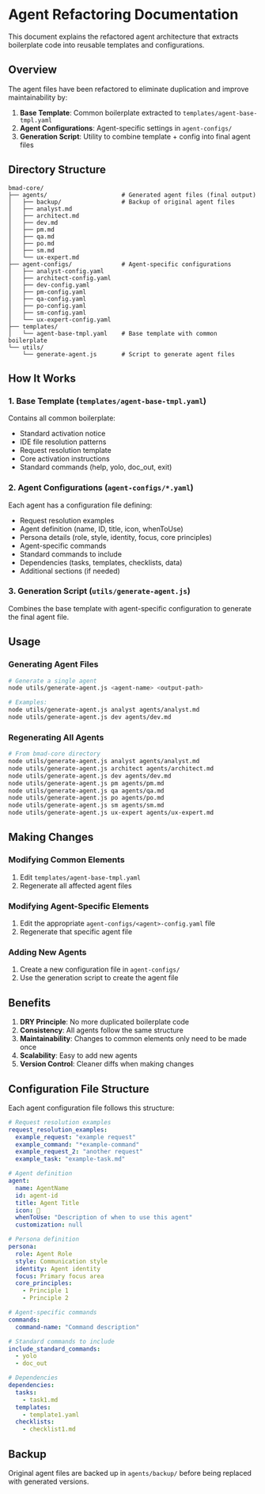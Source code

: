 # Agent Refactoring Documentation

This document explains the refactored agent architecture that extracts boilerplate code into reusable templates and configurations.

## Overview

The agent files have been refactored to eliminate duplication and improve maintainability by:

1. **Base Template**: Common boilerplate extracted to `templates/agent-base-tmpl.yaml`
2. **Agent Configurations**: Agent-specific settings in `agent-configs/`
3. **Generation Script**: Utility to combine template + config into final agent files

## Directory Structure

```
bmad-core/
├── agents/                     # Generated agent files (final output)
│   ├── backup/                 # Backup of original agent files
│   ├── analyst.md
│   ├── architect.md
│   ├── dev.md
│   ├── pm.md
│   ├── qa.md
│   ├── po.md
│   ├── sm.md
│   └── ux-expert.md
├── agent-configs/              # Agent-specific configurations
│   ├── analyst-config.yaml
│   ├── architect-config.yaml
│   ├── dev-config.yaml
│   ├── pm-config.yaml
│   ├── qa-config.yaml
│   ├── po-config.yaml
│   ├── sm-config.yaml
│   └── ux-expert-config.yaml
├── templates/
│   └── agent-base-tmpl.yaml    # Base template with common boilerplate
└── utils/
    └── generate-agent.js       # Script to generate agent files
```

## How It Works

### 1. Base Template (`templates/agent-base-tmpl.yaml`)

Contains all common boilerplate:
- Standard activation notice
- IDE file resolution patterns
- Request resolution template
- Core activation instructions
- Standard commands (help, yolo, doc_out, exit)

### 2. Agent Configurations (`agent-configs/*.yaml`)

Each agent has a configuration file defining:
- Request resolution examples
- Agent definition (name, ID, title, icon, whenToUse)
- Persona details (role, style, identity, focus, core principles)
- Agent-specific commands
- Standard commands to include
- Dependencies (tasks, templates, checklists, data)
- Additional sections (if needed)

### 3. Generation Script (`utils/generate-agent.js`)

Combines the base template with agent-specific configuration to generate the final agent file.

## Usage

### Generating Agent Files

```bash
# Generate a single agent
node utils/generate-agent.js <agent-name> <output-path>

# Examples:
node utils/generate-agent.js analyst agents/analyst.md
node utils/generate-agent.js dev agents/dev.md
```

### Regenerating All Agents

```bash
# From bmad-core directory
node utils/generate-agent.js analyst agents/analyst.md
node utils/generate-agent.js architect agents/architect.md
node utils/generate-agent.js dev agents/dev.md
node utils/generate-agent.js pm agents/pm.md
node utils/generate-agent.js qa agents/qa.md
node utils/generate-agent.js po agents/po.md
node utils/generate-agent.js sm agents/sm.md
node utils/generate-agent.js ux-expert agents/ux-expert.md
```

## Making Changes

### Modifying Common Elements

1. Edit `templates/agent-base-tmpl.yaml`
2. Regenerate all affected agent files

### Modifying Agent-Specific Elements

1. Edit the appropriate `agent-configs/<agent>-config.yaml` file
2. Regenerate that specific agent file

### Adding New Agents

1. Create a new configuration file in `agent-configs/`
2. Use the generation script to create the agent file

## Benefits

1. **DRY Principle**: No more duplicated boilerplate code
2. **Consistency**: All agents follow the same structure
3. **Maintainability**: Changes to common elements only need to be made once
4. **Scalability**: Easy to add new agents
5. **Version Control**: Cleaner diffs when making changes

## Configuration File Structure

Each agent configuration file follows this structure:

```yaml
# Request resolution examples
request_resolution_examples:
  example_request: "example request"
  example_command: "*example-command"
  example_request_2: "another request"
  example_task: "example-task.md"

# Agent definition
agent:
  name: AgentName
  id: agent-id
  title: Agent Title
  icon: 🔧
  whenToUse: "Description of when to use this agent"
  customization: null

# Persona definition
persona:
  role: Agent Role
  style: Communication style
  identity: Agent identity
  focus: Primary focus area
  core_principles:
    - Principle 1
    - Principle 2

# Agent-specific commands
commands:
  command-name: "Command description"

# Standard commands to include
include_standard_commands:
  - yolo
  - doc_out

# Dependencies
dependencies:
  tasks:
    - task1.md
  templates:
    - template1.yaml
  checklists:
    - checklist1.md
```

## Backup

Original agent files are backed up in `agents/backup/` before being replaced with generated versions.